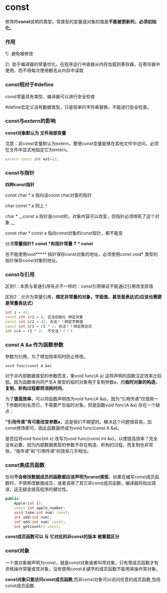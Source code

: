 # const

 修饰符**const**说明的类型，常类型的变量或对象的值是**不能被更新的，必须初始化**。

### 作用

1）避免被修改

2）助于编译器的常量优化，在程序运行中直接从内存加载到寄存器，在寄存器中使用，而不用每次使用都去从内存中读取

### const相对于\#define

const常量具有类型，编译器可以进行安全检查

\#define宏定义没有数据类型，只是简单的字符串替换，不能进行安全检查。

### const与extern的影响

**const对象默认为                         文件局部变量**

注意：非const变量默认为extern。要使const变量能够在其他文件中访问，必须在文件中显式地指定它为extern。

```cpp
extern const int ext=12;
```

### const与指针

**四种const指针**

const char \* a  指向该const char对象的指针

char const \* a  同上！ 

char \* __const a 指针是const的，对象内容可以改变，但指针必须绑死了这个对象 __

const char \* const a  指向const对象的const指针，都不能变

分清**常量指针T const \***和**指针常量** **T \* const**

也不能使用void**\*** 指针保存const对象的地址，必须使用const void\* 类型的指针保存const对象的地址。

### const与引用

区别1：本质与普通引用有点不一样的：const引用保证不能通过引用改变原值

区别2：允许为常量引用，**绑定非常量的对象，字面值，甚至是表达式\(应该也需要是常量表达式）**

```cpp
int i = 42;
const int &r1 = i; 合法初始化 绑定对象
const int &r2 = 42; 合法！！绑定字面值
const int &r3 = r2 * 2; 合法！！绑定表达式
int &r4 = r2 * 2;  不合法！！！！
```

### const A &a 作为函数参数

参数为引用，为了增加效率同时防止修改。

```text
void func(const A &a)
```

对于非内部数据类型的参数而言，象void func\(A a\) 这样声明的函数注定效率比较低。因为函数体内将产生A 类型的临时对象用于复制参数a，而**临时对象的构造、复制、析构过程都将消耗时间**。

为了**提高效率**，可以将函数声明改为void func\(A &a\)，因为“引用传递”仅借用一下参数的别名而已，不需要产生临时对象。但是函数void func\(A &a\) 存在一个缺点：

**“引用传递”有可能改变参数a**，这是我们不期望的。解决这个问题很容易，加const修饰即可，因此函数最终成为void func\(const A &a\)。

是否应将void func\(int x\) 改写为void func\(const int &x\)，以便提高效率？完全没有必要，因为内部数据类型的参数不存在构造、析构的过程，而复制也非常快，“值传递”和“引用传递”的效率几乎相当。

### const类成员函数

任何**不会修改数据成员的函数都应该声明为const类型**。如果在编写const成员函数时，不慎修改数据成员，或者调用了其它非const成员函数，编译器将指出错误，这无疑会提高程序的健壮性。

```cpp
public:
    Apple(int i); 
    const int apple_number;
    void take(int num) const;
    int add(int num);
    int add(int num) const;
    int getCount() const;
```

**const成员函数可以 与 它对应的非const的版本 被重载区分**

### **const对象**

一个类对象被声明为const，就是const对象或者叫常对象，只有常成员函数才有资格操作常量或常对象，没有使用const关键字的成员函数不能用来操作常对象。

**const对象只能访问const成员函数**,而非const对象可以访问任意的成员函数,包括const成员函数.


